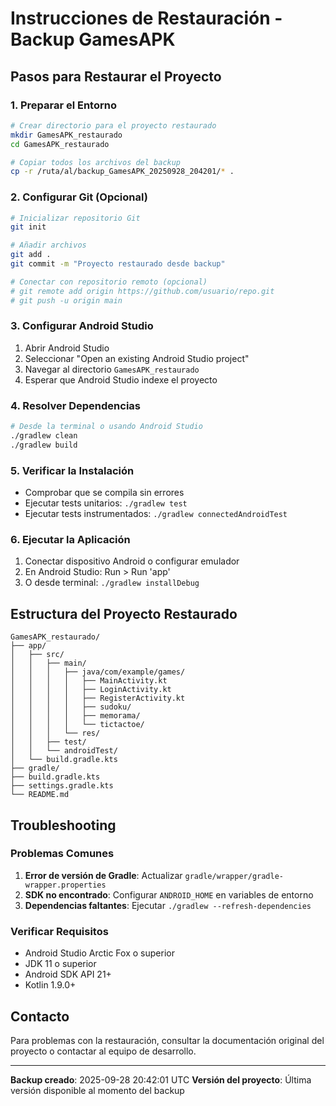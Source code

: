 # Instrucciones de Restauración - Backup GamesAPK

## Pasos para Restaurar el Proyecto

### 1. Preparar el Entorno
```bash
# Crear directorio para el proyecto restaurado
mkdir GamesAPK_restaurado
cd GamesAPK_restaurado

# Copiar todos los archivos del backup
cp -r /ruta/al/backup_GamesAPK_20250928_204201/* .
```

### 2. Configurar Git (Opcional)
```bash
# Inicializar repositorio Git
git init

# Añadir archivos
git add .
git commit -m "Proyecto restaurado desde backup"

# Conectar con repositorio remoto (opcional)
# git remote add origin https://github.com/usuario/repo.git
# git push -u origin main
```

### 3. Configurar Android Studio
1. Abrir Android Studio
2. Seleccionar "Open an existing Android Studio project"
3. Navegar al directorio `GamesAPK_restaurado`
4. Esperar que Android Studio indexe el proyecto

### 4. Resolver Dependencias
```bash
# Desde la terminal o usando Android Studio
./gradlew clean
./gradlew build
```

### 5. Verificar la Instalación
- Comprobar que se compila sin errores
- Ejecutar tests unitarios: `./gradlew test`
- Ejecutar tests instrumentados: `./gradlew connectedAndroidTest`

### 6. Ejecutar la Aplicación
1. Conectar dispositivo Android o configurar emulador
2. En Android Studio: Run > Run 'app'
3. O desde terminal: `./gradlew installDebug`

## Estructura del Proyecto Restaurado

```
GamesAPK_restaurado/
├── app/
│   ├── src/
│   │   ├── main/
│   │   │   ├── java/com/example/games/
│   │   │   │   ├── MainActivity.kt
│   │   │   │   ├── LoginActivity.kt
│   │   │   │   ├── RegisterActivity.kt
│   │   │   │   ├── sudoku/
│   │   │   │   ├── memorama/
│   │   │   │   └── tictactoe/
│   │   │   └── res/
│   │   ├── test/
│   │   └── androidTest/
│   └── build.gradle.kts
├── gradle/
├── build.gradle.kts
├── settings.gradle.kts
└── README.md
```

## Troubleshooting

### Problemas Comunes
1. **Error de versión de Gradle**: Actualizar `gradle/wrapper/gradle-wrapper.properties`
2. **SDK no encontrado**: Configurar `ANDROID_HOME` en variables de entorno
3. **Dependencias faltantes**: Ejecutar `./gradlew --refresh-dependencies`

### Verificar Requisitos
- Android Studio Arctic Fox o superior
- JDK 11 o superior
- Android SDK API 21+
- Kotlin 1.9.0+

## Contacto
Para problemas con la restauración, consultar la documentación original del proyecto o contactar al equipo de desarrollo.

---
**Backup creado**: 2025-09-28 20:42:01 UTC
**Versión del proyecto**: Última versión disponible al momento del backup